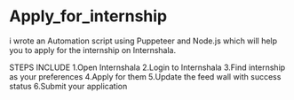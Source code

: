 # Apply_for_internship
i wrote an Automation script using Puppeteer and Node.js which will help you to apply for the internship on Internshala.

STEPS INCLUDE
1.Open Internshala
2.Login to Internshala
3.Find internship as your preferences
4.Apply for them
5.Update the feed wall with success status
6.Submit your application
